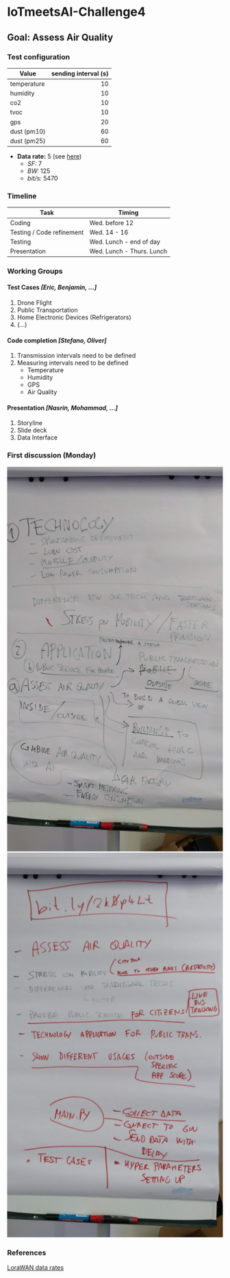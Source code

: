 # IoTmeetsAI-Challenge4


## Goal: Assess Air Quality

### Test configuration

Value | sending interval (s)
---|---:
temperature | 10
humidity | 10
co2 | 10
tvoc | 10
gps | 20
dust (pm10) | 60
dust (pm25) | 60

- __Data rate:__ 5 (see [here][1])
    - *SF:* 7
    - *BW:* 125
    - *bit/s:* 5470

### Timeline

Task | Timing
---|---
Coding | Wed. before 12
Testing / Code refinement | Wed. 14 - 16
Testing | Wed. Lunch - end of day
Presentation | Wed. Lunch - Thurs. Lunch

### Working Groups

#### Test Cases *[Eric, Benjamin, ...]*

1. Drone Flight
1. Public Transportation
1. Home Electronic Devices (Refrigerators)
1. (...)

#### Code completion *[Stefano, Oliver]*

1. Transmission intervals need to be defined
1. Measuring intervals need to be defined
    - Temperature
    - Humidity
    - GPS
    - Air Quality

#### Presentation *[Nasrin, Mohammad, ...]*

1. Storyline
1. Slide deck
1. Data Interface

### First discussion (Monday)

![Design Idea](images/IMG_1.jpg)
![Stress in presentation](images/IMG_2.jpg)

### References 

[LoraWAN data rates](https://blog.dbrgn.ch/2017/6/23/lorawan-data-rates/)

[1]: https://blog.dbrgn.ch/2017/6/23/lorawan-data-rates/
